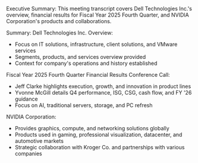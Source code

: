 Executive Summary:
This meeting transcript covers Dell Technologies Inc.'s overview, financial results for Fiscal Year 2025 Fourth Quarter, and NVIDIA Corporation's products and collaborations.

Summary:
Dell Technologies Inc. Overview:
- Focus on IT solutions, infrastructure, client solutions, and VMware services
- Segments, products, and services overview provided
- Context for company's operations and history established

Fiscal Year 2025 Fourth Quarter Financial Results Conference Call:
- Jeff Clarke highlights execution, growth, and innovation in product lines
- Yvonne McGill details Q4 performance, ISG, CSG, cash flow, and FY '26 guidance
- Focus on AI, traditional servers, storage, and PC refresh

NVIDIA Corporation:
- Provides graphics, compute, and networking solutions globally
- Products used in gaming, professional visualization, datacenter, and automotive markets
- Strategic collaboration with Kroger Co. and partnerships with various companies